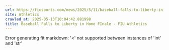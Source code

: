 ```yaml
---
url: https://fiusports.com/news/2025/5/11/baseball-falls-to-liberty-in-home-finale.aspx
site: Athletics
crawled_at: 2025-05-13T10:04:42.881998
title: Baseball Falls to Liberty in Home FInale - FIU Athletics
---
```


Error generating fit markdown: '<' not supported between instances of 'int' and 'str'